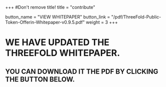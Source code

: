 +++
#Don't remove title!
title = "contribute"

button_name = "VIEW WHITEPAPER"
button_link = "/pdf/ThreeFold-Public-Token-Offerin-Whitepaper-v0.9.5.pdf"
weight = 3
+++
# WE HAVE UPDATED THE THREEFOLD WHITEPAPER.
## YOU CAN DOWNLOAD IT THE PDF BY CLICKING THE BUTTON BELOW.


